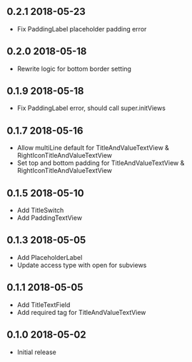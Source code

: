 ## 0.2.1 2018-05-23

* Fix PaddingLabel placeholder padding error

## 0.2.0 2018-05-18

* Rewrite logic for bottom border setting

## 0.1.9 2018-05-18

* Fix PaddingLabel error, should call super.initViews

## 0.1.7 2018-05-16

* Allow multiLine default for TitleAndValueTextView & RightIconTitleAndValueTextView
* Set top and bottom padding for TitleAndValueTextView & RightIconTitleAndValueTextView

## 0.1.5 2018-05-10

* Add TitleSwitch
* Add PaddingTextView

## 0.1.3 2018-05-05

* Add PlaceholderLabel
* Update access type with open for subviews

## 0.1.1 2018-05-05

* Add TitleTextField
* Add required tag for TitleAndValueTextView

## 0.1.0 2018-05-02

* Initial release